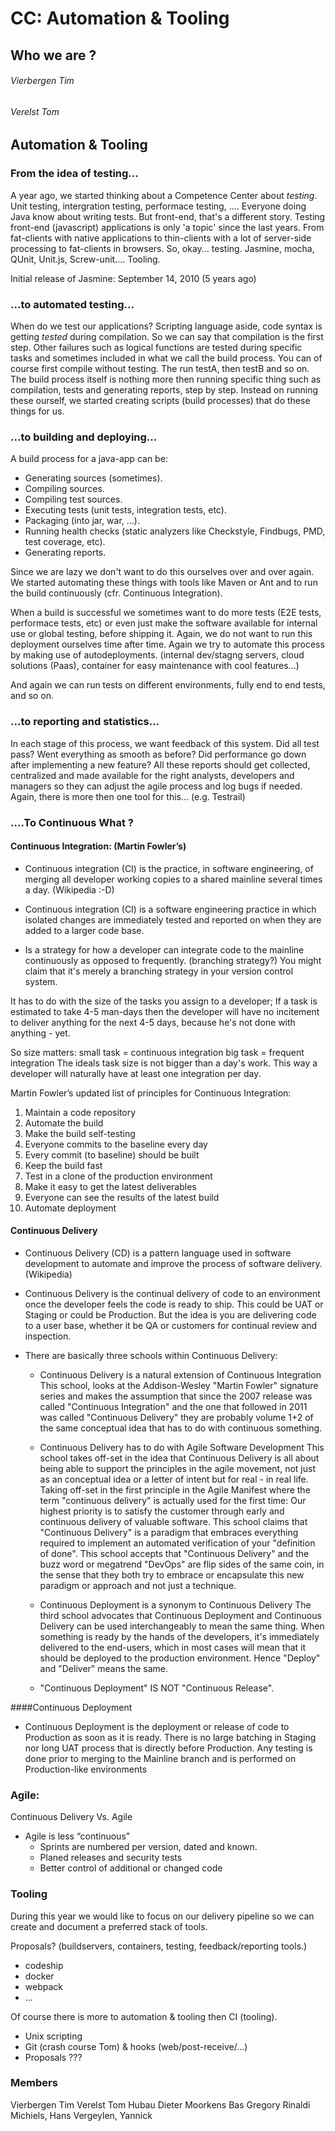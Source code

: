 # CC: Automation & Tooling

## Who we are ?
###### Vierbergen Tim
###### Verelst Tom


## Automation & Tooling
### From the idea of testing...
A year ago, we started thinking about a Competence Center about *testing*.  Unit testing, intergration testing, performace testing, .... Everyone doing Java know about writing tests. But front-end, that's a different story.  Testing front-end (javascript)  applications is only 'a topic' since the last years. From fat-clients with native applications to thin-clients with a lot of server-side processing to fat-clients in browsers. So, okay... testing.  Jasmine, mocha, QUnit, Unit.js, Screw-unit....
Tooling.  

Initial release of Jasmine: September 14, 2010 (5 years ago)

### ...to automated testing...
When do we test our applications? Scripting language aside, code syntax is getting *tested* during compilation. So we can say that compilation is the first step. Other failures such as logical functions are tested during specific tasks and sometimes included in what we call the build process. You can of course first compile without testing. The run testA, then testB and so on. The build process itself is nothing more then running specific thing such as compilation, tests and generating reports, step by step. Instead on running these ourself, we started creating scripts (build processes) that do these things for us.

### ...to building and deploying...

A build process for a java-app can be:

* Generating sources (sometimes).
* Compiling sources.
* Compiling test sources.
* Executing tests (unit tests, integration tests, etc).
* Packaging (into jar, war, ...).
* Running health checks (static analyzers like Checkstyle, Findbugs, PMD, test coverage, etc).
* Generating reports.

Since we are lazy we don't want to do this ourselves over and over again. We started automating these things with tools like Maven or Ant and to run the build continuously (cfr. Continuous Integration).

When a build is successful we sometimes want to do more tests (E2E tests, performace tests, etc) or even just make the software available for internal use or global testing, before shipping it. Again, we do not want to run this deployment ourselves time after time. Again we try to automate this process by making use of autodeployments. (internal dev/stagng servers, cloud solutions (Paas), container for easy maintenance with cool features...)

And again we can run tests on different environments, fully end to end tests, and so on.


### ...to reporting and statistics...

In each stage of this process, we want feedback of this system. Did all test pass? Went everything as smooth as before? Did performance go down after implementing a new feature? All these reports should get collected, centralized and made available for the right analysts, developers and managers so they can adjust the agile process and log bugs if needed. Again, there is more then one tool for this... (e.g. Testrail)

### ....To Continuous What ?

#### Continuous Integration: (Martin Fowler’s)
- Continuous integration (CI) is the practice, in software engineering, of merging all developer working copies to a shared mainline several times a day. (Wikipedia :-D)

- Continuous integration (CI) is a software engineering practice in which isolated changes are immediately tested and reported on when they are added to a larger code base.

- Is a strategy for how a developer can integrate code to the mainline continuously as opposed to frequently. (branching strategy?) You might claim that it's merely a branching strategy in your version control system.

It has to do with the size of the tasks you assign to a developer; If a task is estimated to take 4-5 man-days then the developer will have no incitement to deliver anything for the next 4-5 days, because he's not done with anything - yet.

So size matters:
small task = continuous integration
big task   = frequent integration
The ideals task size is not bigger than a day's work. This way a developer will naturally have at least one integration per day.


Martin Fowler’s updated list of principles for Continuous Integration:
1. Maintain a code repository
2. Automate the build
3. Make the build self-testing
4. Everyone commits to the baseline every day
5. Every commit (to baseline) should be built
6. Keep the build fast
7. Test in a clone of the production environment
8. Make it easy to get the latest deliverables
9. Everyone can see the results of the latest build
10. Automate deployment


#### Continuous Delivery
- Continuous Delivery (CD) is a pattern language used in software
development to automate and improve the process of software
delivery. (Wikipedia)

- Continuous Delivery is the continual delivery of code to an environment once the developer feels the code is ready to ship.  This could be UAT or Staging or could be Production.  But the idea is you are delivering code to a user base, whether it be QA or customers for continual review and inspection.

- There are basically three schools within Continuous Delivery:

    - Continuous Delivery is a natural extension of Continuous Integration
This school, looks at the Addison-Wesley "Martin Fowler" signature series and makes the assumption that since the 2007 release was called "Continuous Integration" and the one that followed in 2011 was called "Continuous Delivery" they are probably volume 1+2 of the same conceptual idea that has to do with continuous something.

    - Continuous Delivery has to do with Agile Software Development
This school takes off-set in the idea that Continuous Delivery is all about being able to support the principles in the agile movement, not just as an conceptual idea or a letter of intent but for real - in real life.
Taking off-set in the first principle in the Agile Manifest where the term "continuous delivery" is actually used for the first time:
Our highest priority is to satisfy the customer through early and continuous delivery of valuable software.
This school claims that "Continuous Delivery" is a paradigm that embraces everything required to implement an automated verification of your "definition of done".
This school accepts that "Continuous Delivery" and the buzz word or megatrend "DevOps" are flip sides of the same coin, in the sense that they both try to embrace or encapsulate this new paradigm or approach and not just a technique.

    - Continuous Deployment is a synonym to Continuous Delivery
The third school advocates that Continuous Deployment and Continuous Delivery can be used interchangeably to mean the same thing.
When something is ready by the hands of the developers, it's immediately delivered to the end-users, which in most cases will mean that it should be deployed to the production environment. Hence "Deploy" and "Deliver" means the same.

    - "Continuous Deployment" IS NOT "Continuous Release".

####Continuous Deployment
- Continuous Deployment is the deployment or release of code to Production as soon as it is ready.  There is no large batching in Staging nor long UAT process that is directly before Production.  Any testing is done prior to merging to the Mainline branch and is performed on Production-like environments


### Agile:
Continuous Delivery Vs. Agile
* Agile is less “continuous”
    - Sprints are numbered per version, dated and known.
    - Planed releases and security tests
    - Better control of additional or changed code

### Tooling
During this year we would like to focus on our delivery pipeline so we can create and document a preferred stack of tools.

 Proposals?
 (buildservers, containers, testing, feedback/reporting tools.)

 - codeship
 - docker
 - webpack
 - ...

Of course there is more to automation & tooling then CI (tooling).

- Unix scripting
- Git (crash course Tom) & hooks (web/post-receive/...)
- Proposals ???


### Members
Vierbergen Tim
Verelst Tom
Hubau Dieter
Moorkens Bas
Gregory Rinaldi
Michiels, Hans
Vergeylen, Yannick
